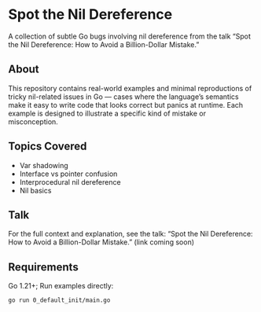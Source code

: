 # Spot the Nil Dereference
A collection of subtle Go bugs involving nil dereference from the talk
“Spot the Nil Dereference: How to Avoid a Billion-Dollar Mistake.”

## About
This repository contains real-world examples and minimal reproductions of tricky nil-related issues in Go —
cases where the language’s semantics make it easy to write code that looks correct but panics at runtime.
Each example is designed to illustrate a specific kind of mistake or misconception.

## Topics Covered
* Var shadowing 
* Interface vs pointer confusion
* Interprocedural nil dereference
* Nil basics

## Talk
For the full context and explanation, see the talk:
“Spot the Nil Dereference: How to Avoid a Billion-Dollar Mistake.”
(link coming soon)

## Requirements
Go 1.21+;
Run examples directly:
```shell
go run 0_default_init/main.go
```
